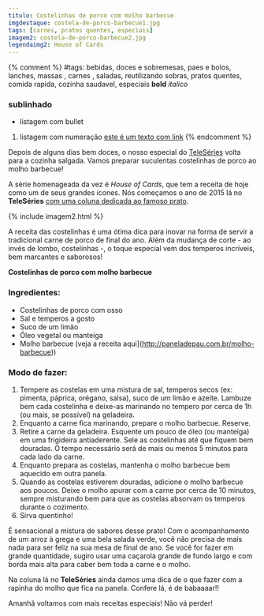 ```yaml
---
titulo: Costelinhas de porco com molho barbecue
imgdestaque: costela-de-porco-barbecue1.jpg
tags: [carnes, pratos quentes, especiais] 
imagem2: costela-de-porco-barbecue2.jpg
legendaimg2: House of Cards
---
```

{% comment %}
#tags: bebidas, doces e sobremesas, paes e bolos, lanches, massas , carnes , saladas, reutilizando sobras, pratos quentes, comida rapida, cozinha saudavel, especiais
**bold**
*italico*
### sublinhado
* listagem com bullet
1. listagem com numeração
[este é um texto com link](https://www.enderecodolink.com)
{% endcomment %}

Depois de alguns dias bem doces, o nosso especial do [TeleSéries](https://teleseries.com.br/) volta para a cozinha salgada. Vamos preparar suculentas costelinhas de porco ao molho barbecue!

A série homenageada da vez é *House of Cards*, que tem a receita de hoje como um de seus grandes ícones. Nós começamos o ano de 2015 lá no **TeleSéries** [com uma coluna dedicada ao famoso prato](http://teleseries.com.br/o-suculento-barbecue-de-house-of-cards/).

{% include imagem2.html %}

A receita das costelinhas é uma ótima dica para inovar na forma de servir a tradicional carne de porco de final do ano. Além da mudança de corte - ao invés de lombo, costelinhas -, o toque especial vem dos temperos incríveis, bem marcantes e saborosos!

**Costelinhas de porco com molho barbecue** 

### Ingredientes: 

* Costelinhas de porco com osso
* Sal e temperos a gosto
* Suco de um limão
* Óleo vegetal ou manteiga
* Molho barbecue (veja a receita aqui](http://paneladepau.com.br/molho-barbecue)) 

### Modo de fazer:

1. Tempere as costelas em uma mistura de sal, temperos secos (ex: pimenta, páprica, orégano, salsa), suco de um limão e azeite. Lambuze bem cada costelinha e deixe-as marinando no tempero por cerca de 1h (ou mais, se possível) na geladeira.
2. Enquanto a carne fica marinando, prepare o molho barbecue. Reserve.
3. Retire a carne da geladeira. Esquente um pouco de óleo (ou manteiga) em uma frigideira antiaderente. Sele as costelinhas até que fiquem bem douradas. O tempo necessário será de mais ou menos 5 minutos para cada lado da carne.
4. Enquanto prepara as costelas, mantenha o molho barbecue bem aquecido em outra panela.
5. Quando as costelas estiverem douradas, adicione o molho barbecue aos poucos. Deixe o molho apurar com a carne por cerca de 10 minutos, sempre misturando bem para que as costelas absorvam os temperos durante o cozimento.
6. Sirva quentinho!

É sensacional a mistura de sabores desse prato! Com o acompanhamento de um arroz à grega e uma bela salada verde, você não precisa de mais nada para ser feliz na sua mesa de final de ano. Se você for fazer em grande quantidade, sugiro usar uma caçarola grande de fundo largo e com borda mais alta para caber bem toda a carne e o molho. 

Na coluna lá no **TeleSéries** ainda damos uma dica de o que fazer com a rapinha do molho que fica na panela. Confere lá, é de babaaaar!!

Amanhã voltamos com mais receitas especiais! Não vá perder!
